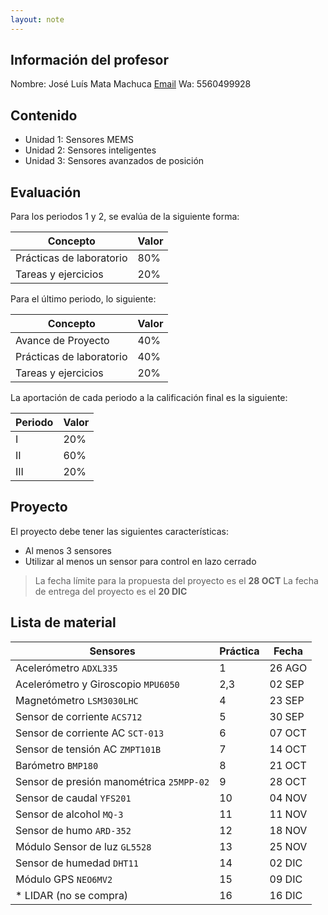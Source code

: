 ```yaml
---
layout: note
---
```


## Información del profesor
Nombre: José Luís Mata Machuca
[Email](mailto:jmatam@ipn.mx)
Wa: 5560499928

## Contenido
* Unidad 1: Sensores MEMS
* Unidad 2: Sensores inteligentes
* Unidad 3: Sensores avanzados de posición

## Evaluación
Para los periodos 1 y 2, se evalúa de la siguiente forma:

| Concepto                          | Valor  |
| -                                 | -      |
| Prácticas de laboratorio          | $80\%$ |
| Tareas y ejercicios               | $20\%$ |

Para el último periodo, lo siguiente:

| Concepto                          | Valor  |
| -                                 | -      |
| Avance de Proyecto                | $40\%$ |
| Prácticas de laboratorio          | $40\%$ |
| Tareas y ejercicios               | $20\%$ |

La aportación de cada periodo a la calificación final es la siguiente:

| Periodo      | Valor  |
| -            | -      |
| $\text{I}$   | $20\%$ |
| $\text{II}$  | $60\%$ |
| $\text{III}$ | $20\%$ |

## Proyecto
El proyecto debe tener las siguientes características:
* Al menos 3 sensores
* Utilizar al menos un sensor para control en lazo cerrado

> La fecha límite para la propuesta del proyecto es el **28 OCT**
> La fecha de entrega del proyecto es el **20 DIC**

## Lista de material

| Sensores                                      | Práctica | Fecha  |
| -                                             | -        | -      |
| Acelerómetro `ADXL335`                        | 1        | 26 AGO |
| Acelerómetro y Giroscopio `MPU6050`           | 2,3      | 02 SEP |
| Magnetómetro `LSM3030LHC`                     | 4        | 23 SEP |
| Sensor de corriente `ACS712`                  | 5        | 30 SEP |
| Sensor de corriente AC `SCT-013`              | 6        | 07 OCT |
| Sensor de tensión AC `ZMPT101B`               | 7        | 14 OCT |
| Barómetro `BMP180`                            | 8        | 21 OCT |
| Sensor de presión manométrica `25MPP-02`      | 9        | 28 OCT |
| Sensor de caudal `YFS201`                     | 10       | 04 NOV |
| Sensor de alcohol `MQ-3`                      | 11       | 11 NOV |
| Sensor de humo `ARD-352`                      | 12       | 18 NOV |
| Módulo Sensor de luz `GL5528`                 | 13       | 25 NOV |
| Sensor de humedad `DHT11`                     | 14       | 02 DIC |
| Módulo GPS `NEO6MV2`                          | 15       | 09 DIC |
| * LIDAR (no se compra)                        | 16       | 16 DIC |
